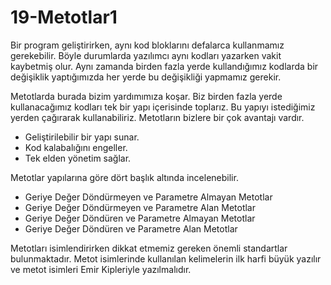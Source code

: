 # 19-Metotlar1
Bir program geliştirirken, aynı kod bloklarını defalarca kullanmamız gerekebilir.  Böyle durumlarda yazılımcı aynı kodları yazarken vakit kaybetmiş olur. Aynı zamanda birden fazla yerde kullandığımız kodlarda bir değişiklik yaptığımızda her yerde bu değişikliği yapmamız gerekir. 


Metotlarda burada bizim yardımımıza koşar. Biz birden fazla yerde kullanacağımız kodları tek bir yapı içerisinde toplarız. Bu yapıyı istediğimiz yerden çağırarak kullanabiliriz. Metotların bizlere bir çok avantajı vardır. 
- Geliştirilebilir bir yapı sunar.
- Kod kalabalığını engeller. 
- Tek elden yönetim sağlar. 

Metotlar yapılarına göre dört başlık altında incelenebilir. 
- Geriye Değer Döndürmeyen ve Parametre Almayan Metotlar 
- Geriye Değer Döndürmeyen ve Parametre Alan Metotlar 
- Geriye Değer Döndüren ve Parametre Almayan Metotlar 
- Geriye Değer Döndüren ve Parametre Alan Metotlar 

Metotları isimlendirirken dikkat etmemiz gereken önemli standartlar bulunmaktadır. Metot isimlerinde kullanılan kelimelerin ilk harfi büyük yazılır ve metot isimleri Emir Kipleriyle yazılmalıdır. 
 
